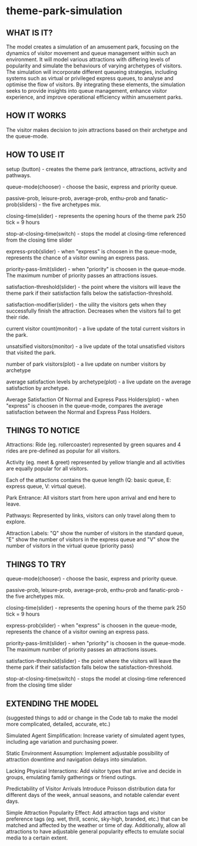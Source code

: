 # theme-park-simulation

## WHAT IS IT?

The model creates a simulation of an amusement park, focusing on the dynamics of visitor movement and queue management within such an environment. It will model various attractions with differing levels of popularity and simulate the behaviours of varying archetypes of visitors. The simulation will incorporate different queueing strategies, including systems such as virtual or privileged express queues, to analyse and optimise the flow of visitors. By integrating these elements, the simulation seeks to provide insights into queue management, enhance visitor experience, and improve operational efficiency within amusement parks.


## HOW IT WORKS

The visitor makes decision to join attractions based on their archetype and the queue-mode. 


## HOW TO USE IT

setup (button) - creates the theme park (entrance, attractions, activity and pathways.

queue-mode(chooser) - choose the basic, express and priority queue.

passive-prob, leisure-prob, average-prob, enthu-prob and fanatic-prob(sliders) - the five archetypes mix. 

closing-time(slider) - represents the opening hours of the theme park 250 tick = 9 hours

stop-at-closing-time(switch) - stops the model at closing-time referenced from the closing time slider

express-prob(slider) - when "express" is choosen in the queue-mode, represents the chance of a visitor owning an express pass.

priority-pass-limit(slider) - when "priority" is choosen in the queue-mode. The maximum number of priority passes an attractions issues.

satisfaction-threshold(slider) - the point where the visitors will leave the theme park if their satisfaction falls below the satisfaction-threshold.

satisfaction-modifier(slider) - the uility the visitors gets when they successfully finish the attraction. Decreases when the visitors fail to get their ride.

current visitor count(monitor) - a live update of the total current visitors in the park.

unsatsified visitors(monitor) - a live update of the total unsatisfied visitors that visited the park.

number of park visitors(plot) - a live update on number visitors by archetype

average satisfaction levels by archetype(plot) - a live update on the average satisfaction by archetype.

Average Satisfaction Of Normal and Express Pass Holders(plot) - when "express" is choosen in the queue-mode, compares the average satisfaction between the Normal and Express Pass Holders.


## THINGS TO NOTICE

Attractions: 
Ride (eg. rollercoaster) represented by green squares and 4 rides are pre-defined as popular for all visitors.

Activity (eg. meet & greet) represented by yellow triangle and all activities are equally popular for all visitors.

Each of the attactions contains the queue length (Q: basic queue, E: express queue, V: virtual queue).

Park Entrance:
All visitors start from here upon arrival and end here to leave.

Pathways:
Represented by links, visitors can only travel along them to explore.

Attraction Labels:
"Q" show the number of visitors in the standard queue, "E" show the number of visitors in the express queue and "V" show the number of visitors in the virtual queue (priority pass)
 
## THINGS TO TRY

queue-mode(chooser) - choose the basic, express and priority queue. 

passive-prob, leisure-prob, average-prob, enthu-prob and fanatic-prob - the five archetypes mix.

closing-time(slider) - represents the opening hours of the theme park 250 tick = 9 hours

express-prob(slider) - when "express" is choosen in the queue-mode, represents the chance of a visitor owning an express pass.

priority-pass-limit(slider) - when "priority" is choosen in the queue-mode. The maximum number of priority passes an attractions issues.

satisfaction-threshold(slider) - the point where the visitors will leave the theme park if their satisfaction falls below the satisfaction-threshold.

stop-at-closing-time(switch) - stops the model at closing-time referenced from the closing time slider

## EXTENDING THE MODEL

(suggested things to add or change in the Code tab to make the model more complicated, detailed, accurate, etc.)

Simulated Agent Simplification: Increase variety of simulated agent types, including age variation and purchasing power.

Static Environment Assumption: Implement adjustable possibility of attraction downtime and navigation delays into simulation.

Lacking Physical Interactions: Add visitor types that arrive and decide in groups, emulating family gatherings or friend outings.

Predictability of Visitor Arrivals Introduce Poisson distribution data for different days of the week, annual seasons, and notable calendar event days.

Simple Attraction Popularity Effect: Add attraction tags and visitor preference tags (eg. wet, thrill, scenic, sky-high, branded, etc.) that can be matched and affected by the weather or time of day. Additionally, allow all attractions to have adjustable general popularity effects to emulate social media to a certain extent.